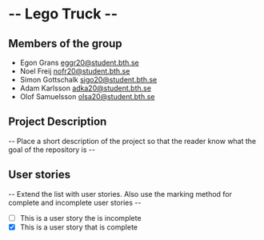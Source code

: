 # -- Lego Truck --

## Members of the group
* Egon Grans eggr20@student.bth.se
* Noel Freij nofr20@student.bth.se
* Simon Gottschalk sigo20@student.bth.se
* Adam Karlsson adka20@student.bth.se
* Olof Samuelsson olsa20@student.bth.se

## Project Description
-- Place a short description of the project so that the reader know what the goal of the repository is --

## User stories
-- Extend the list with user stories. Also use the marking method for complete and incomplete user stories --

- [ ] This is a user story the is incomplete 
- [X] This is a user story that is complete